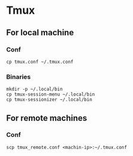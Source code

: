 # Tmux

## For local machine

### Conf
```
cp tmux.conf ~/.tmux.conf
```

### Binaries
```
mkdir -p ~/.local/bin
cp tmux-session-menu ~/.local/bin
cp tmux-sessionizer ~/.local/bin
```
## For remote machines

### Conf
```
scp tmux_remote.conf <machin-ip>:~/.tmux.conf
```
